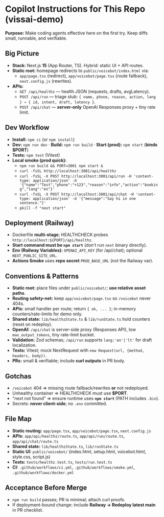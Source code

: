 # Copilot Instructions for This Repo (vissai-demo)

**Purpose:** Make coding agents effective here on the first try. Keep diffs small, runnable, and verifiable.

## Big Picture
- **Stack:** Next.js **15** (App Router, TS). Hybrid: static UI + API routes.
- **Static root:** homepage redirects to `public/voicebot/index.html` via:
  - `app/page.tsx` (redirect), `app/voicebot/page.tsx` (route fallback), `next.config.js` (rewrites).
- **APIs:**
  - `GET /api/healthz` — health JSON (requests, drafts, avgLatency).
  - `POST /api/run` — triage stub: `{ name, phone, reason, action, lang } → { id, intent, draft, latency }`.
  - `POST /api/chat` — **server-only** OpenAI Responses proxy + tiny rate limit.

## Dev Workflow
- **Install:** `npm ci` (or `npm install`)  
- **Dev:** `npm run dev` · **Build:** `npm run build` · **Start (prod):** `npm start` (**binds $PORT**)  
- **Tests:** `npm test` (Vitest)
- **Local smoke (prod quick):**
  - `npm run build && PORT=3001 npm start &`
  - `curl -fsSL http://localhost:3001/api/healthz`
  - `curl -fsSL -X POST http://localhost:3001/api/run -H 'content-type: application/json' -d '{"name":"Test","phone":"+123","reason":"info","action":"booking","lang":"en"}'`
  - `curl -fsSL -X POST http://localhost:3001/api/chat -H 'content-type: application/json' -d '{"message":"Say hi in one sentence."}'`
  - `pkill -f "next start"`

## Deployment (Railway)
- Dockerfile **multi-stage**; HEALTHCHECK probes `http://localhost:${PORT}/api/healthz`.
- **Start command must be `npm start`** (don't run `next` binary directly).
- **Env (Railway Variables):** `OPENAI_API_KEY` (for /api/chat); optional `NEXT_PUBLIC_SITE_URL`.
- **Actions Smoke** uses **repo secret** `PROD_BASE_URL` (not the Railway var).

## Conventions & Patterns
- **Static root:** place files under `public/voicebot/`; **use relative asset paths**.
- **Routing safety-net:** keep `app/voicebot/page.tsx` so `/voicebot` never 404s.
- **APIs:** small handler per route; return `{ ok, ... }`; in-memory counters/rate-limits for demo only.
- **Shared state:** `lib/healthzState.ts` & `lib/runState.ts` hold counters (reset on redeploy).
- **OpenAI:** `/api/chat` is server-side proxy (Responses API), low `max_output_tokens`, tiny rate-limit bucket.
- **Validation:** Zod schemas; `/api/run` supports `lang:'en'|'lt'` for draft localization.
- **Tests:** Vitest; mock NextRequest with `new Request(url, {method, headers, body})`.
- **PRs:** small & verifiable; include **curl outputs** in PR body.

## Gotchas
- `/voicebot` 404 ⇒ missing route fallback/rewrites **or** not redeployed.
- Unhealthy container ⇒ HEALTHCHECK must use **$PORT**.
- "next not found" ⇒ ensure runtime uses **`npm start`** (PATH includes `.bin`).
- Secrets: **never client-side**; no `.env` committed.

## File Map
- **Static routing:** `app/page.tsx`, `app/voicebot/page.tsx`, `next.config.js`
- **APIs:** `app/api/healthz/route.ts`, `app/api/run/route.ts`, `app/api/chat/route.ts`
- **Shared state:** `lib/healthzState.ts`, `lib/runState.ts`
- **Static UI:** `public/voicebot/` (index.html, setup.html, voicebot.html, style.css, script.js)
- **Tests:** `tests/healthz.test.ts`, `tests/run.test.ts`
- **CI:** `.github/workflows/ci.yml`, `.github/workflows/smoke.yml`, `.github/workflows/docker.yml`

## Acceptance Before Merge
- `npm run build` passes; PR is minimal; attach curl proofs.
- If deployment-bound change: include **Railway → Redeploy latest main** in PR checklist.